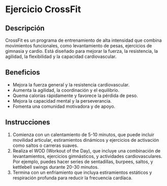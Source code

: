 # Ejercicio CrossFit

## Descripción
CrossFit es un programa de entrenamiento de alta intensidad que combina movimientos funcionales, como levantamiento de pesas, ejercicios de gimnasia y cardio. Está diseñado para mejorar la fuerza, la resistencia, la agilidad, la flexibilidad y la capacidad cardiovascular.

## Beneficios
- Mejora la fuerza general y la resistencia cardiovascular.
- Aumenta la agilidad, la coordinación y el equilibrio.
- Quema calorías rápidamente y favorece la pérdida de peso.
- Mejora la capacidad mental y la perseverancia.
- Fomenta una comunidad motivadora y de apoyo.

## Instrucciones
1. Comienza con un calentamiento de 5-10 minutos, que puede incluir movilidad articular, estiramientos dinámicos y ejercicios de activación como saltos o carreras suaves.
2. Realiza el WOD (Workout of the Day), que incluye una combinación de levantamientos, ejercicios gimnásticos, y actividades cardiovasculares. Por ejemplo, puedes hacer series de sentadillas, burpees, saltos, y kettlebell swings durante 20-30 minutos.
3. Termina con un enfriamiento que incluya estiramientos estáticos y respiración profunda para reducir la frecuencia cardíaca.
